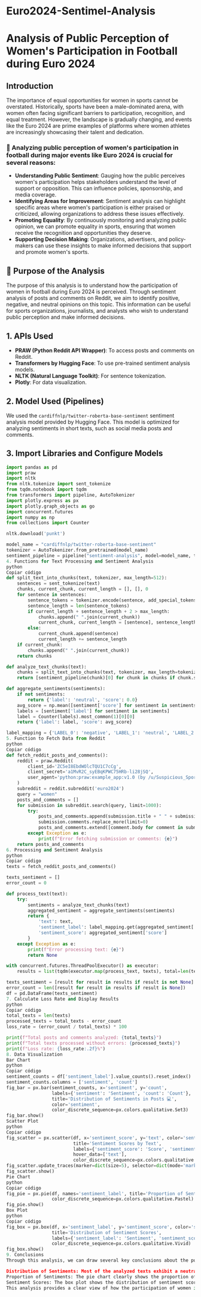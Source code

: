 # Euro2024-Sentimel-Analysis
# Analysis of Public Perception of Women's Participation in Football during Euro 2024

## Introduction

The importance of equal opportunities for women in sports cannot be overstated. Historically, sports have been a male-dominated arena, with women often facing significant barriers to participation, recognition, and equal treatment. However, the landscape is gradually changing, and events like the Euro 2024 are prime examples of platforms where women athletes are increasingly showcasing their talent and dedication.

### 🚩 Analyzing public perception of women's participation in football during major events like Euro 2024 is crucial for several reasons:
- **Understanding Public Sentiment**: Gauging how the public perceives women's participation helps stakeholders understand the level of support or opposition. This can influence policies, sponsorship, and media coverage.
- **Identifying Areas for Improvement**: Sentiment analysis can highlight specific areas where women's participation is either praised or criticized, allowing organizations to address these issues effectively.
- **Promoting Equality**: By continuously monitoring and analyzing public opinion, we can promote equality in sports, ensuring that women receive the recognition and opportunities they deserve.
- **Supporting Decision Making**: Organizations, advertisers, and policy-makers can use these insights to make informed decisions that support and promote women's sports.

## 🚩 Purpose of the Analysis

The purpose of this analysis is to understand how the participation of women in football during Euro 2024 is perceived. Through sentiment analysis of posts and comments on Reddit, we aim to identify positive, negative, and neutral opinions on this topic. This information can be useful for sports organizations, journalists, and analysts who wish to understand public perception and make informed decisions.

## 1. APIs Used

- **PRAW (Python Reddit API Wrapper)**: To access posts and comments on Reddit.
- **Transformers by Hugging Face**: To use pre-trained sentiment analysis models.
- **NLTK (Natural Language Toolkit)**: For sentence tokenization.
- **Plotly**: For data visualization.

## 2. Model Used (Pipelines)

We used the `cardiffnlp/twitter-roberta-base-sentiment` sentiment analysis model provided by Hugging Face. This model is optimized for analyzing sentiments in short texts, such as social media posts and comments.

## 3. Import Libraries and Configure Models

```python
import pandas as pd
import praw
import nltk
from nltk.tokenize import sent_tokenize
from tqdm.notebook import tqdm
from transformers import pipeline, AutoTokenizer
import plotly.express as px
import plotly.graph_objects as go
import concurrent.futures
import numpy as np
from collections import Counter

nltk.download('punkt')

model_name = "cardiffnlp/twitter-roberta-base-sentiment"
tokenizer = AutoTokenizer.from_pretrained(model_name)
sentiment_pipeline = pipeline("sentiment-analysis", model=model_name, tokenizer=tokenizer)
4. Functions for Text Processing and Sentiment Analysis
python
Copiar código
def split_text_into_chunks(text, tokenizer, max_length=512):
    sentences = sent_tokenize(text)
    chunks, current_chunk, current_length = [], [], 0
    for sentence in sentences:
        sentence_tokens = tokenizer.encode(sentence, add_special_tokens=False)
        sentence_length = len(sentence_tokens)
        if current_length + sentence_length + 2 > max_length:
            chunks.append(" ".join(current_chunk))
            current_chunk, current_length = [sentence], sentence_length
        else:
            current_chunk.append(sentence)
            current_length += sentence_length
    if current_chunk:
        chunks.append(" ".join(current_chunk))
    return chunks

def analyze_text_chunks(text):
    chunks = split_text_into_chunks(text, tokenizer, max_length=tokenizer.model_max_length)
    return [sentiment_pipeline(chunk)[0] for chunk in chunks if chunk.strip()]

def aggregate_sentiments(sentiments):
    if not sentiments:
        return {'label': 'neutral', 'score': 0.0}
    avg_score = np.mean([sentiment['score'] for sentiment in sentiments])
    labels = [sentiment['label'] for sentiment in sentiments]
    label = Counter(labels).most_common(1)[0][0]
    return {'label': label, 'score': avg_score}

label_mapping = {'LABEL_0': 'negative', 'LABEL_1': 'neutral', 'LABEL_2': 'positive'}
5. Function to Fetch Data from Reddit
python
Copiar código
def fetch_reddit_posts_and_comments():
    reddit = praw.Reddit(
        client_id='ZC5eI8EbdWOlcTQU1C7cCg',
        client_secret='a1MvR2C_syEBqKPWC75HRb-li28jSQ',
        user_agent='python:praw:example_app:v1.0 (by /u/Suspicious_Sport2182)'
    )
    subreddit = reddit.subreddit('euro2024')
    query = "women"
    posts_and_comments = []
    for submission in subreddit.search(query, limit=1000):
        try:
            posts_and_comments.append(submission.title + " " + submission.selftext)
            submission.comments.replace_more(limit=0)
            posts_and_comments.extend([comment.body for comment in submission.comments.list()])
        except Exception as e:
            print(f"Error fetching submission or comments: {e}")
    return posts_and_comments
6. Processing and Sentiment Analysis
python
Copiar código
texts = fetch_reddit_posts_and_comments()

texts_sentiment = []
error_count = 0

def process_text(text):
    try:
        sentiments = analyze_text_chunks(text)
        aggregated_sentiment = aggregate_sentiments(sentiments)
        return {
            'text': text,
            'sentiment_label': label_mapping.get(aggregated_sentiment['label'], 'neutral'),
            'sentiment_score': aggregated_sentiment['score']
        }
    except Exception as e:
        print(f"Error processing text: {e}")
        return None

with concurrent.futures.ThreadPoolExecutor() as executor:
    results = list(tqdm(executor.map(process_text, texts), total=len(texts), desc="Analyzing sentiments"))

texts_sentiment = [result for result in results if result is not None]
error_count = len([result for result in results if result is None])
df = pd.DataFrame(texts_sentiment)
7. Calculate Loss Rate and Display Results
python
Copiar código
total_texts = len(texts)
processed_texts = total_texts - error_count
loss_rate = (error_count / total_texts) * 100

print(f"Total posts and comments analyzed: {total_texts}")
print(f"Total texts processed without errors: {processed_texts}")
print(f"Loss rate: {loss_rate:.2f}%")
8. Data Visualization
Bar Chart
python
Copiar código
sentiment_counts = df['sentiment_label'].value_counts().reset_index()
sentiment_counts.columns = ['sentiment', 'count']
fig_bar = px.bar(sentiment_counts, x='sentiment', y='count',
                 labels={'sentiment': 'Sentiment', 'count': 'Count'},
                 title='Distribution of Sentiments in Posts 💻',
                 color='sentiment',
                 color_discrete_sequence=px.colors.qualitative.Set3)
fig_bar.show()
Scatter Plot
python
Copiar código
fig_scatter = px.scatter(df, x='sentiment_score', y='text', color='sentiment_label',
                         title='Sentiment Scores by Text',
                         labels={'sentiment_score': 'Score', 'sentiment_label': 'Sentiment'},
                         hover_data=['text'],
                         color_discrete_sequence=px.colors.qualitative.Set1)
fig_scatter.update_traces(marker=dict(size=5), selector=dict(mode='markers'))
fig_scatter.show()
Pie Chart
python
Copiar código
fig_pie = px.pie(df, names='sentiment_label', title='Proportion of Sentiments',
                 color_discrete_sequence=px.colors.qualitative.Pastel)
fig_pie.show()
Box Plot
python
Copiar código
fig_box = px.box(df, x='sentiment_label', y='sentiment_score', color='sentiment_label',
                 title='Distribution of Sentiment Scores',
                 labels={'sentiment_label': 'Sentiment', 'sentiment_score': 'Score'},
                 color_discrete_sequence=px.colors.qualitative.Vivid)
fig_box.show()
9. Conclusions
Through this analysis, we can draw several key conclusions about the public perception of women's participation in football during Euro 2024:

Distribution of Sentiments: Most of the analyzed texts exhibit a neutral sentiment, followed by positive and then negative sentiments.
Proportion of Sentiments: The pie chart clearly shows the proportion of each sentiment type, indicating that the perception is mostly neutral or positive.
Sentiment Scores: The box plot shows the distribution of sentiment scores, indicating variability within each sentiment category.
This analysis provides a clear view of how the participation of women in football during Euro 2024 is perceived on the Reddit platform, helping guide future strategies and communications in the sports and social spheres.
